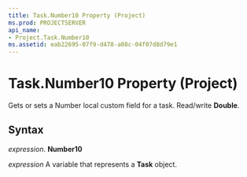 ```yaml
---
title: Task.Number10 Property (Project)
ms.prod: PROJECTSERVER
api_name:
- Project.Task.Number10
ms.assetid: eab22695-07f9-d478-a08c-04f07d8d79e1
---
```



# Task.Number10 Property (Project)

Gets or sets a Number local custom field for a task. Read/write  **Double**.


## Syntax

 _expression_. **Number10**

 _expression_ A variable that represents a **Task** object.


